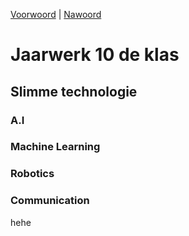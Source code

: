 [Voorwoord](Voorwoord.md) | [Nawoord](Nawoord.md)

# Jaarwerk 10 de klas
## Slimme technologie

### A.I

### Machine Learning

### Robotics

### Communication

hehe
